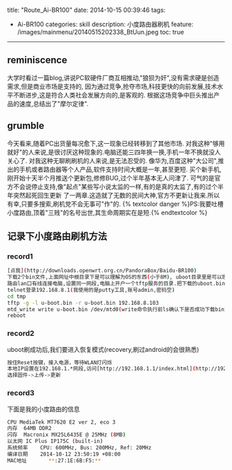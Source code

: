 title: "Route_Ai-BR100"
date: 2014-10-15 00:39:46
tags:
- Ai-BR100
categories: skill
description: 小度路由器刷机
feature: /images/mainmenu/20140515202338_BtUun.jpeg
toc: true
---
## reminiscence ##
大学时看过一篇blog,讲说PC软硬件厂商互相推动,"狼狈为奸",没有需求硬是创造需求,但是商业市场是支持的,
因为通过竞争,抢夺市场,科技更快的向前发展,技术水平不断进步,这是符合人类社会发展方向的,是客观的.
根据这场竞争中巨头推出产品的速度,总结出了"摩尔定律".
<!-- more -->
## grumble ##
今天看来,随着PC出货量每况愈下,这一现象已经转移到了其他市场.
对我这种"够用就好"的人来说,是很讨厌这种现象的.电脑还能三四年换一换,手机一年不换就没人关心了.
对我这种无聊刷刷机的人来说,是无法忍受的.
像华为,百度这种"大公司",推出的手机或者路由器等个人产品,软件支持时间大概是一年,甚至更短.
买个新手机,刚开始十天半个月推送个更新包,修修BUG,过个半年基本无人问津了.
可气的是官方不会说停止支持,像"起点"某些写小说太监的一样,有的是真的太监了,有的过个半年突然起死回生更新
了一两章.这造就了无数的民间大神,官方不更新让我来.所以有幸,只要多搜索,刷机党不会无事可"作"的.
{% textcolor danger %}PS:我要吐槽小度路由,顶着"三贱"的名号出世,其生命周期实在是短.{% endtextcolor %}
## 记录下小度路由刷机方法 ##
### record1 ###
``` bash
[点我](http://downloads.openwrt.org.cn/PandoraBox/Baidu-BR100)
下载2个bin文件,上面网址中根目录下是可以理解为OS的东西(小于8M), uboot目录里是可以理解为GRUB2的东西(大约128K).
路由lan口有线连接电脑,设置同一网段,电脑上开户一个tftp服务的目录.把下载的uboot.bin文件放进去.
telnet登录192.168.8.1(我使用的是putty工具,账号admin,密码空)
cd tmp
tftp -g -l u-boot.bin -r u-boot.bin 192.168.8.103
mtd_write write u-boot.bin /dev/mtd0(write命令执行前ls确认下是否成功下载bin文件)
reboot
```
### record2 ###
uboot刷成功后,我们要进入恢复模式(recovery,刷过android的会很熟悉)
``` bash
按住Reset按键，接入电源，等待WLAN灯闪烁
本地IP设置在192.168.1.*网段,访问[http://192.168.1.1/index.html](http://192.168.1.1/index.html)
选择固件->上传->更新
```
### record3 ###
下面是我的小度路由的信息
``` bash
CPU	MediaTek MT7620 E2 ver 2, eco 3
内存	64MB DDR2
闪存	Macronix MX25L6435E @ 25MHz (8MB)
以太网	IC Plus IP175C (built-in)
系统频率	CPU: 600MHz, Bus: 200MHz, Ref: 20MHz
编译日期	2014-10-12 23:50:19 +08:00
MAC地址		**:27:1E:6B:F5:**
```